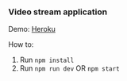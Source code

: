 ### Video stream application

Demo:
  [Heroku](https://pjmessi-node-videostream.herokuapp.com/)

How to:   
1. Run `npm install`
2. Run `npm run dev` OR `npm start`
